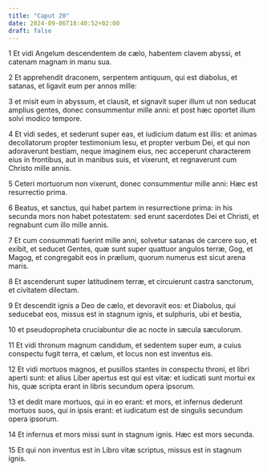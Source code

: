 ```yaml
---
title: "Caput 20"
date: 2024-09-06T18:40:52+02:00
draft: false
---
```




1 Et vidi Angelum descendentem de cælo, habentem clavem abyssi, et catenam magnam in manu sua.

2 Et apprehendit draconem, serpentem antiquum, qui est diabolus, et satanas, et ligavit eum per annos mille:

3 et misit eum in abyssum, et clausit, et signavit super illum ut non seducat amplius gentes, donec consummentur mille anni: et post hæc oportet illum solvi modico tempore.

4 Et vidi sedes, et sederunt super eas, et iudicium datum est illis: et animas decollatorum propter testimonium Iesu, et propter verbum Dei, et qui non adoraverunt bestiam, neque imaginem eius, nec acceperunt characterem eius in frontibus, aut in manibus suis, et vixerunt, et regnaverunt cum Christo mille annis.

5 Ceteri mortuorum non vixerunt, donec consummentur mille anni: Hæc est resurrectio prima.

6 Beatus, et sanctus, qui habet partem in resurrectione prima: in his secunda mors non habet potestatem: sed erunt sacerdotes Dei et Christi, et regnabunt cum illo mille annis.

7 Et cum consummati fuerint mille anni, solvetur satanas de carcere suo, et exibit, et seducet Gentes, quæ sunt super quattuor angulos terræ, Gog, et Magog, et congregabit eos in prælium, quorum numerus est sicut arena maris.

8 Et ascenderunt super latitudinem terræ, et circuierunt castra sanctorum, et civitatem dilectam.

9 Et descendit ignis a Deo de cælo, et devoravit eos: et Diabolus, qui seducebat eos, missus est in stagnum ignis, et sulphuris, ubi et bestia,

10 et pseudopropheta cruciabuntur die ac nocte in sæcula sæculorum.

11 Et vidi thronum magnum candidum, et sedentem super eum, a cuius conspectu fugit terra, et cælum, et locus non est inventus eis.

12 Et vidi mortuos magnos, et pusillos stantes in conspectu throni, et libri aperti sunt: et alius Liber apertus est qui est vitæ: et iudicati sunt mortui ex his, quæ scripta erant in libris secundum opera ipsorum.

13 et dedit mare mortuos, qui in eo erant: et mors, et infernus dederunt mortuos suos, qui in ipsis erant: et iudicatum est de singulis secundum opera ipsorum.

14 Et infernus et mors missi sunt in stagnum ignis. Hæc est mors secunda.

15 Et qui non inventus est in Libro vitæ scriptus, missus est in stagnum ignis.

